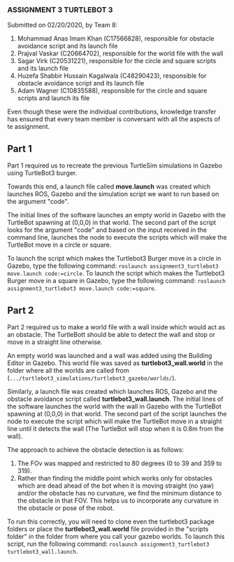 ### ASSIGNMENT 3 TURTLEBOT 3

Submitted on 02/20/2020, by Team 8:

1. Mohammad Anas Imam Khan (C17566828), responsible for obstacle avoidance script and its launch file
2. Prajval Vaskar (C20664702), responsible for the world file with the wall
3. Sagar Virk (C20531221), responsible for the circle and square scripts and its launch file
4. Huzefa Shabbir Hussain Kagalwala (C48290423), responsible for obstacle avoidance script and its launch file
5. Adam Wagner (C10835588), responsible for the circle and square scripts and launch its file

Even though these were the individual contributions, knowledge transfer has ensured that every team member is conversant with all the aspects of te assignment.

## Part 1

Part 1 required us to recreate the previous TurtleSim simulations in Gazebo using TurtleBot3 burger.

Towards this end, a launch file called **move.launch** was created which launches ROS, Gazebo and the simulation script we want to run based on the argument "code".

The initial lines of the software launches an empty world in Gazebo with the TurtleBot spawning at (0,0,0) in that world.
The second part of the script looks for the argument "code" and based on the input received in the command line, launches the node to execute the scripts which will make the TurtleBot move in a circle or square.

To launch the script which makes the Turtlebot3 Burger move in a circle in Gazebo, type the following command: `roslaunch assignment3_turtlebot3 move.launch code:=circle`.
To launch the script which makes the Turtlebot3 Burger move in a square in Gazebo, type the following command: `roslaunch assignment3_turtlebot3 move.launch code:=square`.

## Part 2

Part 2 required us to make a world file with a wall inside which would act as an obstacle. The TurtleBott should be able to detect the wall and stop or move in a straight line otherwise.

An empty world was launched and a wall was added using the Building Editor in Gazebo. This world file was saved as **turtlebot3_wall.world** in the folder where all the worlds are called from (`.../turtlebot3_simulations/turtlebot3_gazebo/worlds/`).

Similarly, a launch file was created which launches ROS, Gazebo and the obstacle avoidance script called **turtlebot3_wall.launch**.
The initial lines of the software launches the world with the wall in Gazebo with the TurtleBot spawning at (0,0,0) in that world.
The second part of the script launches the node to execute the script which will make the TurtleBot move in a straight line until it detects the wall (The TurtleBot will stop when it is 0.8m from the wall).

The approach to achieve the obstacle detection is as follows:
1. The FOv was mapped and restricted to 80 degrees (0 to 39 and 359 to 319).
2. Rather than finding the middle point which works only for obstacles which are dead ahead of the bot when it is moving straight (no yaw) and/or the obstacle has no curvature, we find the minimum distance to the obstacle in that FOV. This helps us to incorporate any curvature in the obstacle or pose of the robot.

To run this correctly, you will need to clone even the turtlebot3 package folders or place the **turtlebot3_wall.world** file provided in the "scripts folder" in the folder from where you call your gazebo worlds.
To launch this script, run the following command: `roslaunch assignment3_turtlebot3 turtlebot3_wall.launch`.

